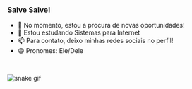 ### Salve Salve!

- 🔭 No momento, estou a procura de novas oportunidades!
- 🌱 Estou estudando Sistemas para Internet
- 📫 Para contato, deixo minhas redes sociais no perfil!
- 😄 Pronomes: Ele/Dele

<br>

![snake gif](https://github.com/i529/i529/blob/output/github-contribution-grid-snake.gif)
